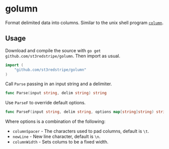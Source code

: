 # golumn

Format delimited data into columns. Similar to the unix shell program [`column`](http://linux.about.com/library/cmd/blcmdl1_column.htm).

## Usage

Download and compile the source with `go get github.com/st3redstripe/golumn`. Then import as usual.

```go
import (
	"github.com/st3redstripe/golumn"
)
```

Call `Parse` passing in an input string and a delimiter.

```go
func Parse(input string, delim string) string
```

Use `ParseF` to override default options.

```go
func ParseF(input string, delim string, options map[string]string) string
```

Where options is a combination of the following:

* `columnSpacer` - The characters used to pad columns, default is `\t`.
* `newLine` - New line character, default is `\n`.
* `columnWidth` - Sets colums to be a fixed width.
